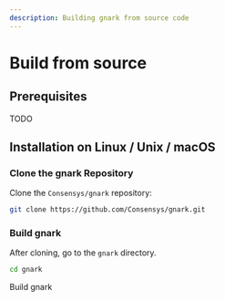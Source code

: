 ```yaml
---
description: Building gnark from source code
---
```


# Build from source

## Prerequisites

TODO

## Installation on Linux / Unix / macOS

### Clone the gnark Repository

Clone the `Consensys/gnark` repository:

```bash
git clone https://github.com/Consensys/gnark.git
```

### Build gnark

After cloning, go to the `gnark` directory.

```bash
cd gnark
```

Build gnark
